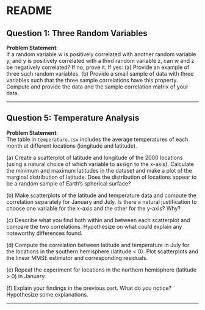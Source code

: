 # README

## Question 1: Three Random Variables

**Problem Statement**:  
If a random variable w is positively correlated with another random variable y, and y is positively correlated with a third random variable z, can w and z be negatively correlated? If no, prove it. If yes:
(a) Provide an example of three such random variables.
(b) Provide a small sample of data with three variables such that the three sample correlations have this property. Compute and provide the data and the sample correlation matrix of your data.

---

## Question 5: Temperature Analysis

**Problem Statement**:  
The table in `temperature.csv` includes the average temperatures of each month at different locations (longitude and latitude).  

(a) Create a scatterplot of latitude and longitude of the 2000 locations (using a natural choice of which variable to assign to the x-axis). Calculate the minimum and maximum latitudes in the dataset and make a plot of the marginal distribution of latitude. Does the distribution of locations appear to be a random sample of Earth’s spherical surface?  

(b) Make scatterplots of the latitude and temperature data and compute the correlation separately for January and July. Is there a natural justification to choose one variable for the x-axis and the other for the y-axis? Why?  

(c) Describe what you find both within and between each scatterplot and compare the two correlations. Hypothesize on what could explain any noteworthy differences found.  

(d) Compute the correlation between latitude and temperature in July for the locations in the southern hemisphere (latitude < 0). Plot scatterplots and the linear MMSE estimator and corresponding residuals.  

(e) Repeat the experiment for locations in the northern hemisphere (latitude > 0) in January.  

(f) Explain your findings in the previous part. What do you notice? Hypothesize some explanations.

---
